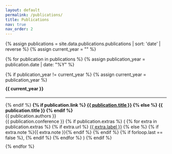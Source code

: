 ```yaml
---
layout: default
permalink: /publications/
title: Publications
nav: true
nav_order: 2
---
```


{% assign publications = site.data.publications.publications | sort: 'date' | reverse %}
{% assign current_year = "" %}

{% for publication in publications %}
  {% assign publication_year = publication.date | date: "%Y" %}

  <div style="margin-bottom: 10px;">
      {% if publication_year != current_year %}
        {% assign current_year = publication_year %}
        <h4 style="margin-top: 10px;">{{ current_year }}</h4> 
        <hr>
      {% endif %}
      <strong>
        {% if publication.link %}
          <a href="{{ publication.link }}">{{ publication.title }}</a>
        {% else %}
          {{ publication.title }}
        {% endif %}
      </strong> <br>
      {{ publication.authors }} <br>
      {{ publication.conference }}
      {% if publication.extras %}
        (
        {% for extra in publication.extras %}
          {% if extra.url %}
            <a href="{{ extra.url }}" class="extra-link">{{ extra.label }}</a>
          {% else %}
            {% if extra.note %}{{ extra.note }}{% endif %}
          {% endif %}
          {% if forloop.last == false %}, {% endif %}
        {% endfor %}
        )
      {% endif %} <br>
  </div>
{% endfor %}
